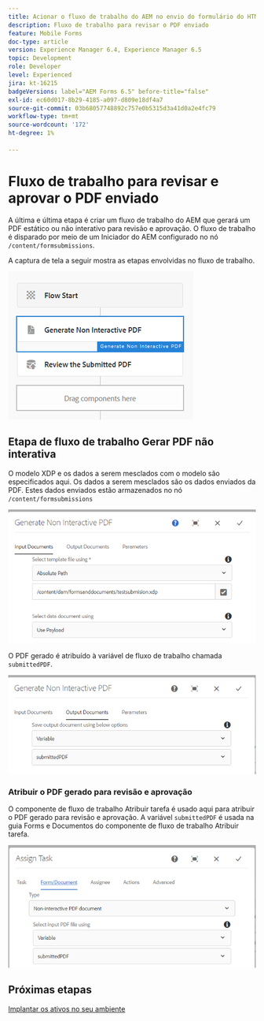 ```yaml
---
title: Acionar o fluxo de trabalho do AEM no envio do formulário do HTML5 - Revisar e aprovar PDF
description: Fluxo de trabalho para revisar o PDF enviado
feature: Mobile Forms
doc-type: article
version: Experience Manager 6.4, Experience Manager 6.5
topic: Development
role: Developer
level: Experienced
jira: kt-16215
badgeVersions: label="AEM Forms 6.5" before-title="false"
exl-id: ec60d017-8b29-4185-a097-d809e18df4a7
source-git-commit: 03b68057748892c757e0b5315d3a41d0a2e4fc79
workflow-type: tm+mt
source-wordcount: '172'
ht-degree: 1%

---
```


# Fluxo de trabalho para revisar e aprovar o PDF enviado

A última e última etapa é criar um fluxo de trabalho do AEM que gerará um PDF estático ou não interativo para revisão e aprovação. O fluxo de trabalho é disparado por meio de um Iniciador do AEM configurado no nó `/content/formsubmissions`.

A captura de tela a seguir mostra as etapas envolvidas no fluxo de trabalho.

![fluxo de trabalho](assets/workflow.PNG)

## Etapa de fluxo de trabalho Gerar PDF não interativa

O modelo XDP e os dados a serem mesclados com o modelo são especificados aqui. Os dados a serem mesclados são os dados enviados da PDF. Estes dados enviados estão armazenados no nó ```/content/formsubmissions```

![fluxo de trabalho](assets/generate-pdf1.PNG)

O PDF gerado é atribuído à variável de fluxo de trabalho chamada `submittedPDF`.

![fluxo de trabalho](assets/generate-pdf2.PNG)

### Atribuir o PDF gerado para revisão e aprovação

O componente de fluxo de trabalho Atribuir tarefa é usado aqui para atribuir o PDF gerado para revisão e aprovação. A variável `submittedPDF` é usada na guia Forms e Documentos do componente de fluxo de trabalho Atribuir tarefa.

![fluxo de trabalho](assets/assign-task.PNG)


## Próximas etapas

[Implantar os ativos no seu ambiente](./deploy-assets.md)
